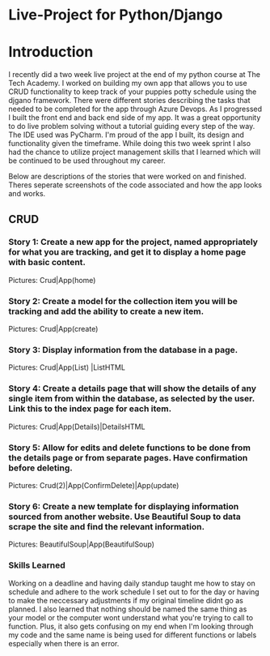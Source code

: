 # Live-Project for Python/Django

# Introduction
I recently did a two week live project at the end of my python course at The Tech Academy. I worked on building my own app that allows you to use CRUD functionality to keep track of your puppies potty schedule using the djgano framework. There were different stories describing the tasks that needed to be completed for the app through Azure Devops. As I progressed I built the front end and back end side of my app. It was a great opportunity to do live problem solving without a tutorial guiding every step of the way. The IDE used was PyCharm. I'm proud of the app I built, its design and functionality given the timeframe. While doing this two week sprint I also had the chance to utilize project management skills that I learned which will be continued to be used throughout my career.

Below are descriptions of the stories that were worked on and finished. Theres seperate screenshots of the code associated and how the app looks and works.

## CRUD

### Story 1: Create a new app for the project, named appropriately for what you are tracking, and get it to display a home page with basic content.
Pictures: Crud|App(home)
    
### Story 2: Create a model for the collection item you will be tracking and add the ability to create a new item.
Pictures: Crud|App(create)

### Story 3: Display information from the database in a page.
Pictures: Crud|App(List) |ListHTML

### Story 4: Create a details page that will show the details of any single item from within the database, as selected by the user. Link this to the index page for each item.
Pictures: Crud|App(Details)|DetailsHTML
    
### Story 5: Allow for edits and delete functions to be done from the details page or from separate pages. Have confirmation before deleting.
Pictures: Crud(2)|App(ConfirmDelete)|App(update)
 
### Story 6: Create a new template for displaying information sourced from another website. Use Beautiful Soup to data scrape the site and find the relevant information.
Pictures: BeautifulSoup|App(BeautifulSoup)

### Skills Learned
Working on a deadline and having daily standup taught me how to stay on schedule and adhere to the work schedule I set out to for the day or having to make the neccessary adjustments if my original timeline didnt go as planned. 
I also learned that nothing should be named the same thing as your model or the computer wont understand what you're trying to call to function. Plus, it also gets confusing on my end when I'm looking through my code and the same name is being used for different functions or labels especially when there is an error.
